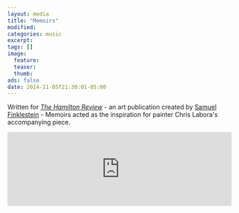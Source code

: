 ```yaml
---
layout: media
title: "Memoirs"
modified:
categories: music
excerpt:
tags: []
image:
  feature:
  teaser:
  thumb:
ads: false
date: 2014-11-05T21:30:01-05:00
---
```


Written for [*The Hamilton Review*](http://www.thehamreview.com/) - an art publication created by [Samuel Finklestein](http://samuelfinkelstein.com/) - Memoirs acted as the inspiration for painter Chris Labora's accompanying piece.

<iframe width="100%" height="166" scrolling="yes" frameborder="no" src="https://w.soundcloud.com/player/?url=https%3A//api.soundcloud.com/tracks/145416441&amp;color=ff5500&amp;auto_play=false&amp;hide_related=false&amp;show_comments=true&amp;show_user=true&amp;show_reposts=false"></iframe>

